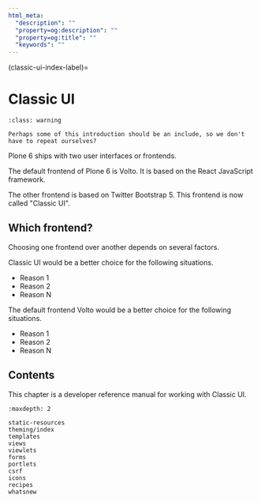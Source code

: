 ```yaml
---
html_meta:
  "description": ""
  "property=og:description": ""
  "property=og:title": ""
  "keywords": ""
---
```


(classic-ui-index-label)=

# Classic UI

```{admonition} TODO
:class: warning

Perhaps some of this introduction should be an include, so we don't have to repeat ourselves?
```

Plone 6 ships with two user interfaces or frontends.

The default frontend of Plone 6 is Volto.
It is based on the React JavaScript framework.

The other frontend is based on Twitter Bootstrap 5.
This frontend is now called "Classic UI".


## Which frontend?

Choosing one frontend over another depends on several factors.

Classic UI would be a better choice for the following situations. 

-   Reason 1
-   Reason 2
-   Reason N

The default frontend Volto would be a better choice for the following situations. 

-   Reason 1
-   Reason 2
-   Reason N


## Contents

This chapter is a developer reference manual for working with Classic UI.

```{toctree}
:maxdepth: 2

static-resources
theming/index
templates
views
viewlets
forms
portlets
csrf
icons
recipes
whatsnew
```
